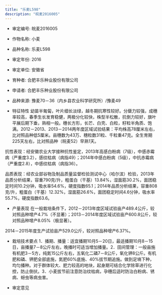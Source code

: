 ```yaml
---
title: "乐麦L598"
description: "皖麦2016005"
---
```

* 审定编号:  皖麦2016005

*  作物名称:  小麦

*  品种名称:  乐麦L598

*  审定年份:  2016

*  审定单位:  安徽省

* 育种者:  合肥丰乐种业股份有限公司

*  申请者:  合肥丰乐种业股份有限公司

*  品种来源:  豫麦70－36（内乡县农业科学研究所）/豫麦49


*  特征特性
幼苗半匍匐，叶片细长淡绿，越冬期抗寒性较好。分蘖力较强，成穗率较高，春季生长发育稳健，两极分化较快，株型半松散，抗倒力较好，旗叶平展后期下垂，熟相一般。穗长方形，长芒、白壳、白粒，籽粒半角质、饱满。2012－2013、2013－2014两年度区域试验结果：平均株高78厘米左右，比对照品种低5厘米。亩穗数为43万、穗粒数31粒、千粒重47克。全生育期225天左右，比对照品种（皖麦52）早熟1天。
抗性表现：经安徽农业大学接种抗性鉴定，2013年高感白粉病（7级），中感赤霉病（严重度3.2），感纹枯病（病指49）；2014年中感白粉病（5级），中抗赤霉病（严重度2.8），中感纹枯病（病指36）。
品质表现：经农业部谷物及制品质量监督检验测试中心（哈尔滨）检验，2013年品质分析结果，容重790克/升，粗蛋白（干基）13.84%，湿面筋30.2%，面团稳定时间10.2分钟，吸水率54.6%，硬度指数65.1；2014年品质分析结果，容重808克/升，粗蛋白（干基）12.32%，湿面筋26.6%，面团稳定时间4.6分钟，吸水率55.7%，硬度指数63.6。


*  产量表现
在一般栽培条件下，2012－2013年度区域试验亩产489.4公斤，较对照品种增产4.7%（不显著）；2013－2014年度区域试验亩产600.8公斤，较对照品种增产8.05%（极显著）。
2014－2015年度生产试验亩产529.0公斤，较对照品种增产6.37%。


*  栽培技术要点
1．播期、播量：适宜播期10月5－20日，最适播期10月8－15日，亩播量7－8公斤左右，晚播时可适当增加播量。2．田间管理：一般亩施有机肥3－5方，纯氮15公斤左右，五氧化二磷7－8公斤，氧化钾8公斤。有机肥和磷、钾肥全部底施，氮肥60%底施、40%拔节期追施。做到足墒下种，均匀播种。对于群体较大、肥力较高的地块，起身期可结合化学除草进行化控，防止倒伏。3．小麦拔节前注意防治纹枯病，孕穗后适时防治白粉病、锈病、蚜虫等病虫害。


*  审定意见

